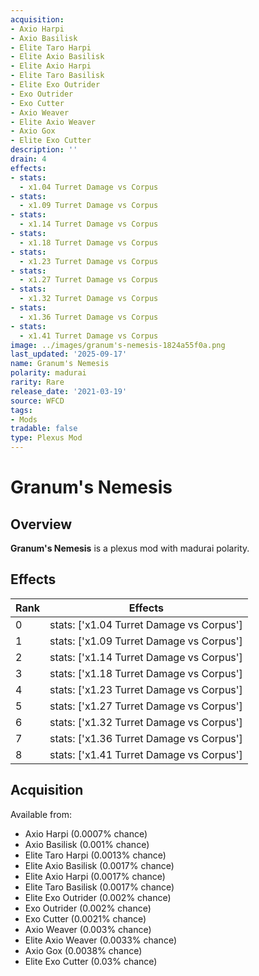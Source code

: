 ```yaml
---
acquisition:
- Axio Harpi
- Axio Basilisk
- Elite Taro Harpi
- Elite Axio Basilisk
- Elite Axio Harpi
- Elite Taro Basilisk
- Elite Exo Outrider
- Exo Outrider
- Exo Cutter
- Axio Weaver
- Elite Axio Weaver
- Axio Gox
- Elite Exo Cutter
description: ''
drain: 4
effects:
- stats:
  - x1.04 Turret Damage vs Corpus
- stats:
  - x1.09 Turret Damage vs Corpus
- stats:
  - x1.14 Turret Damage vs Corpus
- stats:
  - x1.18 Turret Damage vs Corpus
- stats:
  - x1.23 Turret Damage vs Corpus
- stats:
  - x1.27 Turret Damage vs Corpus
- stats:
  - x1.32 Turret Damage vs Corpus
- stats:
  - x1.36 Turret Damage vs Corpus
- stats:
  - x1.41 Turret Damage vs Corpus
image: ../images/granum's-nemesis-1824a55f0a.png
last_updated: '2025-09-17'
name: Granum's Nemesis
polarity: madurai
rarity: Rare
release_date: '2021-03-19'
source: WFCD
tags:
- Mods
tradable: false
type: Plexus Mod
---
```


# Granum's Nemesis

## Overview

**Granum's Nemesis** is a plexus mod with madurai polarity.

## Effects

| Rank | Effects |
|------|----------|
| 0 | stats: ['x1.04 Turret Damage vs Corpus'] |
| 1 | stats: ['x1.09 Turret Damage vs Corpus'] |
| 2 | stats: ['x1.14 Turret Damage vs Corpus'] |
| 3 | stats: ['x1.18 Turret Damage vs Corpus'] |
| 4 | stats: ['x1.23 Turret Damage vs Corpus'] |
| 5 | stats: ['x1.27 Turret Damage vs Corpus'] |
| 6 | stats: ['x1.32 Turret Damage vs Corpus'] |
| 7 | stats: ['x1.36 Turret Damage vs Corpus'] |
| 8 | stats: ['x1.41 Turret Damage vs Corpus'] |

## Acquisition

Available from:
- Axio Harpi (0.0007% chance)
- Axio Basilisk (0.001% chance)
- Elite Taro Harpi (0.0013% chance)
- Elite Axio Basilisk (0.0017% chance)
- Elite Axio Harpi (0.0017% chance)
- Elite Taro Basilisk (0.0017% chance)
- Elite Exo Outrider (0.002% chance)
- Exo Outrider (0.002% chance)
- Exo Cutter (0.0021% chance)
- Axio Weaver (0.003% chance)
- Elite Axio Weaver (0.0033% chance)
- Axio Gox (0.0038% chance)
- Elite Exo Cutter (0.03% chance)


